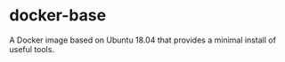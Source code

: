 # docker-base

A Docker image based on Ubuntu 18.04 that provides a minimal install of useful tools.
